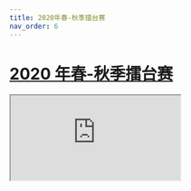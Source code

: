 ```yaml
---
title: 2020年春-秋季擂台赛
nav_order: 6
---
```


# [2020 年春-秋季擂台赛](https://docs.qq.com/sheet/DZmtLVGdqYVVRdGhs)

<iframe src="https://docs.qq.com/sheet/DZmtLVGdqYVVRdGhs"></iframe>
